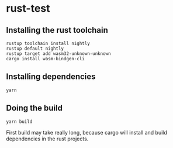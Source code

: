 # rust-test

## Installing the rust toolchain

```
rustup toolchain install nightly
rustup default nightly
rustup target add wasm32-unknown-unknown
cargo install wasm-bindgen-cli
```

## Installing dependencies

```
yarn
```

## Doing the build

```
yarn build
```

First build may take really long, because cargo will install and build dependencies in the rust projects.
